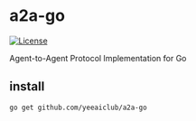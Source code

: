 # a2a-go

[![License](https://img.shields.io/badge/License-Apache_2.0-blue.svg)](LICENSE)

Agent-to-Agent Protocol Implementation for Go

## install
```shell
go get github.com/yeeaiclub/a2a-go 
```